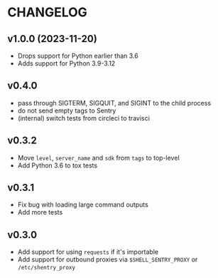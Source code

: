 # CHANGELOG

## v1.0.0 (2023-11-20)

- Drops support for Python earlier than 3.6
- Adds support for Python 3.9-3.12

## v0.4.0

- pass through SIGTERM, SIGQUIT, and SIGINT to the child process
- do not send empty tags to Sentry
- (internal) switch tests from circleci to travisci

## v0.3.2

- Move `level`, `server_name` and `sdk` from `tags` to top-level
- Add Python 3.6 to tox tests

## v0.3.1

- Fix bug with loading large command outputs
- Add more tests

## v0.3.0

- Add support for using `requests` if it's importable
- Add support for outbound proxies via `$SHELL_SENTRY_PROXY` or `/etc/shentry_proxy`
